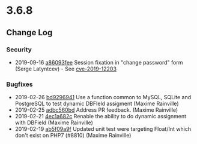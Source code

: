 # 3.6.8


## Change Log

### Security

 * 2019-09-16 [a86093fee](https://github.com/silverstripe/silverstripe-framework/commit/a86093fee6398881889d6d330a15f7042be25bff) Session fixation in "change password" form (Serge Latyntcev) - See [cve-2019-12203](https://www.silverstripe.org/download/security-releases/cve-2019-12203)

### Bugfixes

 * 2019-02-26 [bd9296941](https://github.com/silverstripe/silverstripe-framework/commit/bd929694188dc7df7277d8430df5534dcb2b914a) Use a function common to MySQL, SQLite and PostgreSQL to test dynamic DBFIeld assigment (Maxime Rainville)
 * 2019-02-25 [adbc560bd](https://github.com/silverstripe/silverstripe-framework/commit/adbc560bd70ba2e071f94a41a084768819196ee7) Address PR feedback. (Maxime Rainville)
 * 2019-02-21 [4ec1a682c](https://github.com/silverstripe/silverstripe-framework/commit/4ec1a682cf354e2425ef4fd6598c7de8e807bcc7) Renable the ability to do dynamic assignment with DBField (Maxime Rainville)
 * 2019-02-19 [ab5f09a9f](https://github.com/silverstripe/silverstripe-framework/commit/ab5f09a9f3ec12333c748dd68bfc504b5e509bfc) Updated unit test were targeting Float/Int which don't exist on PHP7 (#8810) (Maxime Rainville)
